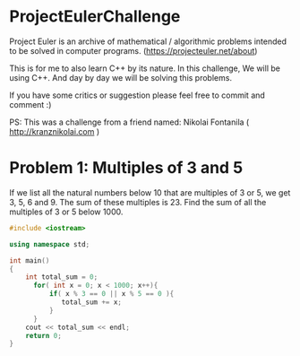 # ProjectEulerChallenge
Project Euler is an archive of mathematical / algorithmic problems intended to be solved in computer programs. (https://projecteuler.net/about)

This is for me to also learn C++ by its nature. 
In this challenge, We will be using C++. And day by day we will be solving this problems. 

If you have some critics or suggestion please feel free to commit and comment :)

PS: This was a challenge from a friend named: Nikolai Fontanila ( http://kranznikolai.com )

# Problem 1: Multiples of 3 and 5
If we list all the natural numbers below 10 that are multiples of 3 or 5, we get 3, 5, 6 and 9. The sum of these multiples is 23.
Find the sum of all the multiples of 3 or 5 below 1000.
```c++
#include <iostream>

using namespace std;

int main()
{
  	int total_sum = 0;
	  for( int x = 0; x < 1000; x++){
	      if( x % 3 == 0 || x % 5 == 0 ){
	         total_sum += x;
	      }
	  }
	cout << total_sum << endl;
	return 0;
}
```




